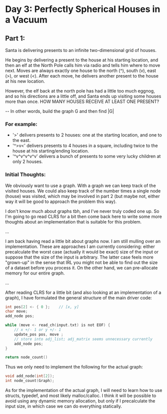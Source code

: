 # Day 3: Perfectly Spherical Houses in a Vacuum
## Part 1:
Santa is delivering presents to an infinite two-dimensional grid of houses.

He begins by delivering a present to the house at his starting location, and
then an elf at the North Pole calls him via radio and tells him where to move
next. Moves are always exactly one house to the north (^), south (v), east (>),
or west (<). After each move, he delivers another present to the house at his
new location.

However, the elf back at the north pole has had a little too much eggnog, and
so his directions are a little off, and Santa ends up visiting some houses more
than once. HOW MANY HOUSES RECEIVE AT LEAST ONE PRESENT?

-- In other words, build the graph G and then find |G|

### For example:

- '>' delivers presents to 2 houses: one at the starting location, and one to
the east.
- '^>v<' delivers presents to 4 houses in a square, including twice to the
house at his starting/ending location.
- '^v^v^v^v^v' delivers a bunch of presents to some very lucky children at only
2 houses.

### Initial Thoughts:
We obviously want to use a graph. With a graph we can keep track of the visited
houses. We could also keep track of the number times a single node (house) was
visited, which may be involved in part 2 (but maybe not, either way it will be
good to approach the problem this way).

I don't know much about graphs tbh, and I've never truly coded one up. So I'm
going to go read CLRS for a bit then come back here to write some more thoughts
about an implementation that is suitable for this problem.

...

I am back having read a little bit about graphs now. I am still mulling over an
implementation. These are approaches I am currently considering: either
precalculate the worst case (actually it would be exact) size of the input or
suppose that the size of the input is arbitrary. The latter case feels more
"grown-up" in the sense that IRL you might not be able to find out the size of
a dataset before you process it. On the other hand, we can pre-allocate memory
for our entire graph.

...

After reading CLRS for a little bit (and also looking at an implementation of a
graph), I have formulated the general structure of the main driver code:

```c
int pos[2] <- { 0 };    // [x, y]
char move;
add_node pos;

while (move <- read_ch(input.txt) is not EOF) {
    // x +/- 1 or y +/- 1
    update_pos pos, move ;
    // store into adj_list; adj_matrix seems unnecessary currently
    add_node pos; 
}

return node_count()
```
Thus we only need to implement the following for the actual graph:
```c
void add_node(int[2]);
int node_count(Graph);
```
As for the implementation of the actual graph, I will need to learn how to use
structs, typedef, and most likely malloc/calloc. I think it will be possible to
avoid using any dynamic memory allocation, but only if I precalculate the input
size, in which case we can do everything statically.
